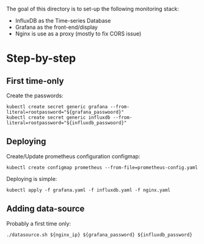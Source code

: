 The goal of this directory is to set-up the following monitoring stack:
- InfluxDB as the Time-series Database
- Grafana as the front-end/display
- Nginx is use as a proxy (mostly to fix CORS issue)

Step-by-step
============

First time-only
---------------
Create the passwords:
```
kubectl create secret generic grafana --from-literal=rootpassword="${grafana_passwoord}"
kubectl create secret generic influxdb --from-literal=rootpassword="${influxdb_passwoord}"
```

Deploying
---------
Create/Update prometheus configuration configmap:
```
kubectl create configmap prometheus --from-file=prometheus-config.yaml
```

Deploying is simple:
```
kubectl apply -f grafana.yaml -f influxdb.yaml -f nginx.yaml
```

Adding data-source
------------------
Probably a first time only:
```
./datasource.sh ${nginx_ip} ${grafana_password} ${influxdb_password}
```
